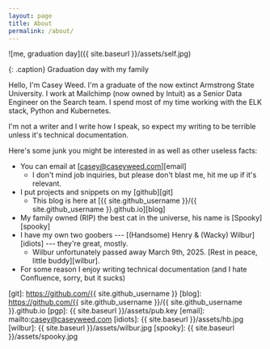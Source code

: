 ```yaml
---
layout: page
title: About
permalink: /about/
---
```


![me, graduation day]({{ site.baseurl }}/assets/self.jpg)

{: .caption}
Graduation day with my family

Hello, I'm Casey Weed. I'm a graduate of the now extinct Armstrong State University. I work at Mailchimp (now owned by Intuit) as a Senior Data Engineer on the Search team. I spend most of my time working with the ELK stack, Python and Kubernetes.

I'm not a writer and I write how I speak, so expect my writing to be terrible unless it's technical documentation.

Here's some junk you might be interested in as well as other useless facts:

* You can email at [casey@caseyweed.com][email]
    * I don't mind job inquiries, but please don't blast me, hit me up if it's relevant.
* I put projects and snippets on my [github][git]
    * This blog is here at [{{ site.github_username }}/{{ site.github_username }}.github.io][blog]
* My family owned (RIP) the best cat in the universe, his name is [Spooky][spooky]
* I have my own two goobers --- [(Handsome) Henry & (Wacky) Wilbur][idiots] --- they're great, mostly.
    * Wilbur unfortunately passed away March 9th, 2025. [Rest in peace, little buddy][wilbur].
* For some reason I enjoy writing technical documentation (and I hate Confluence, sorry, but it sucks)

[git]: https://github.com/{{ site.github_username }}
[blog]: https://github.com/{{ site.github_username }}/{{ site.github_username }}.github.io
[pgp]: {{ site.baseurl }}/assets/pub.key
[email]: mailto:casey@caseyweed.com
[idiots]: {{ site.baseurl }}/assets/hb.jpg
[wilbur]: {{ site.baseurl }}/assets/wilbur.jpg
[spooky]: {{ site.baseurl }}/assets/spooky.jpg
